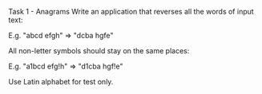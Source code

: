 Task 1 - Anagrams
Write an application that reverses all the words of input text:

E.g. "abcd efgh" => "dcba hgfe"

All non-letter symbols should stay on the same places:

E.g. "a1bcd efg!h" => "d1cba hgf!e"

Use Latin alphabet for test only.